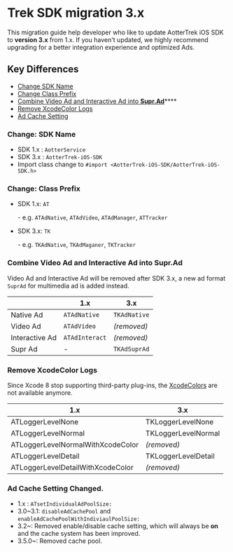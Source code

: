 # Trek SDK migration 3.x

This migration guide help developer who like to update AotterTrek iOS SDK to **version 3.x** from 1.x. If you haven't updated, we highly recommend upgrading for a better integration experience and optimized Ads.

## Key Differences

* [Change SDK Name](broken-reference)
* [Change Class Prefix ](broken-reference)
* [Combine Video Ad and Interactive Ad into **Supr.Ad**](broken-reference)****
* [Remove XcodeColor Logs](broken-reference)
* [Ad Cache Setting](broken-reference)

### Change: SDK Name  <a href="#_1-sdk-name-changed" id="_1-sdk-name-changed"></a>

* SDK 1.x : `AotterService`
* SDK 3.x : `AotterTrek-iOS-SDK`
* Import class change to `#import <AotterTrek-iOS-SDK/AotterTrek-iOS-SDK.h>`

### Change: Class Prefix  <a href="#_2-class-prefix-changed" id="_2-class-prefix-changed"></a>

*   SDK 1.x: `AT`

    \- e.g. `ATAdNative`, `ATAdVideo`, `ATAdManager`, `ATTracker`
*   SDK 3.x: `TK`

    \- e.g. `TKAdNative`, `TKAdMaganer`, `TKTracker`

### Combine Video Ad and Interactive Ad into **Supr.Ad**

Video Ad and Interactive Ad will be removed after SDK 3.x, a new ad format `SuprAd` for multimedia ad is added instead.

|                | 1.x            | 3.x          |
| -------------- | -------------- | ------------ |
| Native Ad      | `ATAdNative`   | `TKAdNative` |
| Video Ad       | `ATAdVideo`    | _(removed)_  |
| Interactive Ad | `ATAdInteract` | _(removed)_  |
| Supr Ad        | -              | `TKAdSuprAd` |

### Remove XcodeColor Logs <a href="#_4-xcodecolor-logs-removed" id="_4-xcodecolor-logs-removed"></a>

Since Xcode 8 stop supporting third-party plug-ins, the [XcodeColors](https://github.com/robbiehanson/XcodeColors) are not available anymore.

| 1.x                               | 3.x                 |
| --------------------------------- | ------------------- |
| ATLoggerLevelNone                 | TKLoggerLevelNone   |
| ATLoggerLevelNormal               | TKLoggerLevelNormal |
| ATLoggerLevelNormalWithXcodeColor | _(removed)_         |
| ATLoggerLevelDetail               | TKLoggerLevelDetail |
| ATLoggerLevelDetailWithXcodeColor | _(removed)_         |

### Ad Cache Setting Changed. <a href="#_5-ad-cache-setting-changed" id="_5-ad-cache-setting-changed"></a>

* 1.x : `ATsetIndividualAdPoolSize:`
* 3.0\~3.1: `disableAdCachePool` and `enableAdCachePoolWithIndiviaulPoolSize:`
* 3.2\~: Removed enable/disable cache setting, which will always be **on** and the cache system has been improved.
* 3.5.0\~: Removed cache pool.
